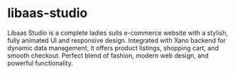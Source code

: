 # libaas-studio
Libaas Studio is a complete ladies suits e-commerce website with a stylish, fully animated UI and responsive design. Integrated with Xano backend for dynamic data management, it offers product listings, shopping cart, and smooth checkout. Perfect blend of fashion, modern web design, and powerful functionality.
